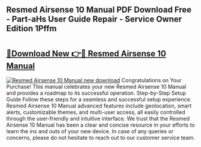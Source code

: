 ## Resmed Airsense 10 Manual PDF Download Free - Part-aHs User Guide Repair - Service Owner Edition 1Pffm

# <h2><a href="http://bc32408.oget.top/?id=Resmed+Airsense+10+Manual">🔗Download New 👉🔴 Resmed Airsense 10 Manual</a></h2>

[![Resmed Airsense 10 Manual new download](https://i.imgur.com/5g1atiW.png)](http://bc32408.oget.top/?id=Resmed+Airsense+10+Manual)
Congratulations on Your Purchase! This manual celebrates your new Resmed Airsense 10 Manual and provides a roadmap to its successful operation. Step-by-Step Setup Guide Follow these steps for a seamless and successful setup experience. Resmed Airsense 10 Manual advanced features include geolocation, smart alerts, customizable themes, and multi-user access, all easily controlled through the user-friendly and intuitive interface. We trust that the Resmed Airsense 10 Manual has been a clear and concise resource in your efforts to learn the ins and outs of your new device. In case of any queries or concerns, please do not hesitate to reach out to our customer service team.
